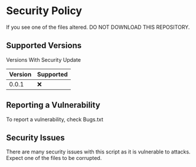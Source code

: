 # Security Policy

If you see one of the files altered. DO NOT DOWNLOAD THIS REPOSITORY.




## Supported Versions

Versions With Security Update

| Version | Supported          |
| ------- | ------------------ |
| 0.0.1   | :x:                |

## Reporting a Vulnerability

To report a vulnerability, check Bugs.txt

## Security Issues

There are many security issues with this script as it is vulnerable to attacks. Expect one of the files to be corrupted.
